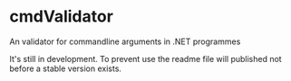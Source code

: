 cmdValidator
============

An validator for commandline arguments in .NET programmes

It's still in development. To prevent use the readme file will published not before a stable version exists.
